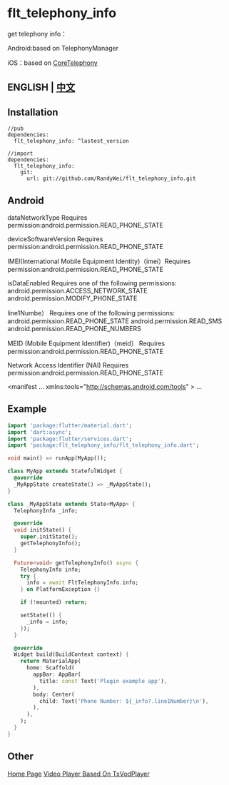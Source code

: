 # flt_telephony_info

get telephony info：

Android:based on TelephonyManager

iOS：based on [CoreTelephony](https://developer.apple.com/documentation/coretelephony)


## ENGLISH    |     [中文](https://github.com/RandyWei/flt_telephony_info/blob/master/README.md)

## Installation
```
//pub
dependencies:
  flt_telephony_info: ^lastest_version

//import
dependencies:
  flt_telephony_info:
    git:
      url: git://github.com/RandyWei/flt_telephony_info.git
```

## Android

  dataNetworkType Requires permission:android.permission.READ_PHONE_STATE

  deviceSoftwareVersion Requires permission:android.permission.READ_PHONE_STATE

  IMEI(International Mobile Equipment Identity)（imei）Requires permission:android.permission.READ_PHONE_STATE


  isDataEnabled
  Requires one of the following permissions:
  android.permission.ACCESS_NETWORK_STATE
  android.permission.MODIFY_PHONE_STATE

  line1Numbe）
  Requires one of the following permissions:
  android.permission.READ_PHONE_STATE
  android.permission.READ_SMS
  android.permission.READ_PHONE_NUMBERS

  MEID (Mobile Equipment Identifier)（meid） Requires permission:android.permission.READ_PHONE_STATE

  Network Access Identifier (NAI)  Requires permission:android.permission.READ_PHONE_STATE

<manifest
    ...
    xmlns:tools="http://schemas.android.com/tools" >
    <uses-permission android:name="android.permission.READ_PHONE_STATE"/>
    <uses-permission android:name="android.permission.ACCESS_NETWORK_STATE"/>
    <uses-permission android:name="android.permission.MODIFY_PHONE_STATE"/>
    <uses-permission android:name="android.permission.READ_SMS"/>
    <uses-permission android:name="android.permission.READ_PHONE_NUMBERS"/>
    ...
</manifest>

## Example

```dart
import 'package:flutter/material.dart';
import 'dart:async';
import 'package:flutter/services.dart';
import 'package:flt_telephony_info/flt_telephony_info.dart';

void main() => runApp(MyApp());

class MyApp extends StatefulWidget {
  @override
  _MyAppState createState() => _MyAppState();
}

class _MyAppState extends State<MyApp> {
  TelephonyInfo _info;

  @override
  void initState() {
    super.initState();
    getTelephonyInfo();
  }

  Future<void> getTelephonyInfo() async {
    TelephonyInfo info;
    try {
      info = await FltTelephonyInfo.info;
    } on PlatformException {}

    if (!mounted) return;

    setState(() {
      _info = info;
    });
  }

  @override
  Widget build(BuildContext context) {
    return MaterialApp(
      home: Scaffold(
        appBar: AppBar(
          title: const Text('Plugin example app'),
        ),
        body: Center(
          child: Text('Phone Number: ${_info?.line1Number}\n'),
        ),
      ),
    );
  }
}

```

## Other
[Home Page](https://www.bughub.dev)
[Video Player Based On TxVodPlayer](https://pub.flutter-io.cn/packages/flt_video_player)